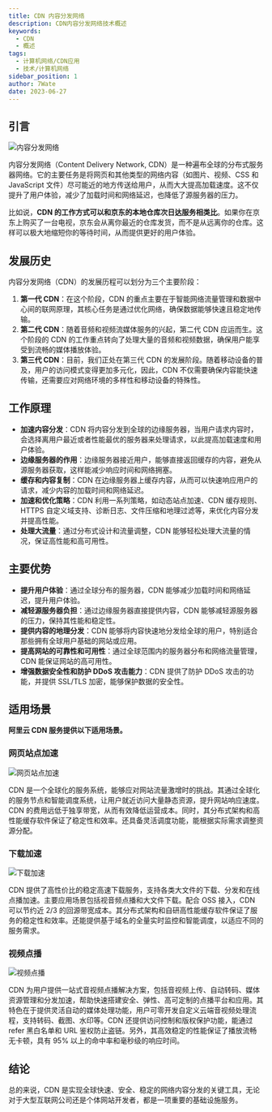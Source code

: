 ```yaml
---
title: CDN 内容分发网络
description: CDN内容分发网络技术概述
keywords:
  - CDN
  - 概述
tags:
  - 计算机网络/CDN应用
  - 技术/计算机网络
sidebar_position: 1
author: 7Wate
date: 2023-06-27
---
```


## 引言

![内容分发网络](https://static.7wate.com/img/2023/06/27/fafe736ac748f.png)

内容分发网络（Content Delivery Network, CDN）是一种遍布全球的分布式服务器网络。它的主要任务是将网页和其他类型的网络内容（如图片、视频、CSS 和 JavaScript 文件）尽可能近的地方传送给用户，从而大大提高加载速度。这不仅提升了用户体验，减少了加载时间和网络延迟，也降低了源服务器的压力。

比如说，**CDN 的工作方式可以和京东的本地仓库次日达服务相类比**。如果你在京东上购买了一台电视，京东会从离你最近的仓库发货，而不是从远离你的仓库。这样可以极大地缩短你的等待时间，从而提供更好的用户体验。

## 发展历史

内容分发网络（CDN）的发展历程可以划分为三个主要阶段：

1. **第一代 CDN**：在这个阶段，CDN 的重点主要在于智能网络流量管理和数据中心间的联网原理，其核心任务是通过优化网络，确保数据能够快速且稳定地传输。
2. **第二代 CDN**：随着音频和视频流媒体服务的兴起，第二代 CDN 应运而生。这个阶段的 CDN 的工作重点转向了处理大量的音频和视频数据，确保用户能享受到流畅的媒体播放体验。
3. **第三代 CDN**：目前，我们正处在第三代 CDN 的发展阶段。随着移动设备的普及，用户的访问模式变得更加多元化，因此，CDN 不仅需要确保内容能快速传输，还需要应对网络环境的多样性和移动设备的特殊性。

## 工作原理

- **加速内容分发**：CDN 将内容分发到全球的边缘服务器，当用户请求内容时，会选择离用户最近或者性能最优的服务器来处理请求，以此提高加载速度和用户体验。
- **边缘服务器的作用**：边缘服务器接近用户，能够直接返回缓存的内容，避免从源服务器获取，这样能减少响应时间和网络拥塞。
- **缓存和内容复制**：CDN 在边缘服务器上缓存内容，从而可以快速响应用户的请求，减少内容的加载时间和网络延迟。
- **加速和优化策略**：CDN 利用一系列策略，如动态站点加速、CDN 缓存规则、HTTPS 自定义域支持、诊断日志、文件压缩和地理过滤等，来优化内容分发并提高性能。
- **处理大流量**：通过分布式设计和流量调整，CDN 能够轻松处理大流量的情况，保证高性能和高可用性。

## 主要优势

- **提升用户体验**：通过全球分布的服务器，CDN 能够减少加载时间和网络延迟，提升用户体验。
- **减轻源服务器负担**：通过边缘服务器直接提供内容，CDN 能够减轻源服务器的压力，保持其性能和稳定性。
- **提供内容的地理分发**：CDN 能够将内容快速地分发给全球的用户，特别适合那些拥有全球用户基础的网站或应用。
- **提高网站的可靠性和可用性**：通过全球范围内的服务器分布和网络流量管理，CDN 能保证网站的高可用性。
- **增强数据安全性和防护 DDoS 攻击能力**：CDN 提供了防护 DDoS 攻击的功能，并提供 SSL/TLS 加密，能够保护数据的安全性。

## 适用场景

**阿里云 CDN 服务提供以下适用场景。**

### 网页站点加速

![网页站点加速](https://static.7wate.com/img/2023/06/27/2937ab538c791.png)

CDN 是一个全球化的服务系统，能够应对网站流量激增时的挑战。其通过全球化的服务节点和智能调度系统，让用户就近访问大量静态资源，提升网站响应速度。CDN 的费用远低于独享带宽，从而有效降低运营成本。同时，其分布式架构和高性能缓存软件保证了稳定性和效率。还具备灵活调度功能，能根据实际需求调整资源分配。

### 下载加速

![下载加速](https://static.7wate.com/img/2023/06/27/2937ab538c791.png)

CDN 提供了高性价比的稳定高速下载服务，支持各类大文件的下载、分发和在线点播加速。主要应用场景包括视音频点播和大文件下载。配合 OSS 接入，CDN 可以节约近 2/3 的回源带宽成本。其分布式架构和自研高性能缓存软件保证了服务的稳定性和效率。还能提供基于域名的全量实时监控和智能调度，以适应不同的服务需求。

### 视频点播

![视频点播](https://static.7wate.com/img/2023/06/27/e115e2978345e.png)

CDN 为用户提供一站式音视频点播解决方案，包括音视频上传、自动转码、媒体资源管理和分发加速，帮助快速搭建安全、弹性、高可定制的点播平台和应用。其特色在于提供灵活自动的媒体处理功能，用户可零开发自定义云端音视频处理流程，支持转码、截图、水印等。CDN 还提供访问控制和版权保护功能，能通过 refer 黑白名单和 URL 鉴权防止盗链。另外，其高效稳定的性能保证了播放流畅无卡顿，具有 95% 以上的命中率和毫秒级的响应时间。

## 结论

总的来说，CDN 是实现全球快速、安全、稳定的网络内容分发的关键工具，无论对于大型互联网公司还是个体网站开发者，都是一项重要的基础设施服务。
